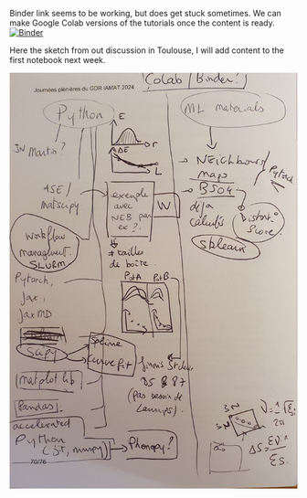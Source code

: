 Binder link seems to be working, but does get stuck sometimes. We can make Google Colab versions of the tutorials once the content is ready.
[![Binder](https://mybinder.org/badge_logo.svg)](https://mybinder.org/v2/gh/pgrigorev/ModMatEcole/HEAD)

Here the sketch from out discussion in Toulouse, I will add content to the first notebook next week.

![](tutorials/img/plan.jpg)
